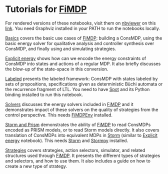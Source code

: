 # Tutorials for [FiMDP]

For rendered versions of these notebooks, visit them on [nbviewer] on this [link](https://nbviewer.jupyter.org/github/FiMDP/FiMDP/tree/master/tut/). You need Graphviz installed in your PATH to run the notebooks locally.

[Basics](Basics.ipynb) covers the basic use cases of [FiMDP]: building a ConsMDP, using the basic energy solver for qualitative analysis and controller synthesis over ConsMDP, and finally using and simulating strategies.

[Explicit energy](ExplicitEnergy.ipynb) shows how can we encode the energy constraints of ConsMDP into states and actions of a regular MDP. It also briefly discusses the blow-up of the state-space in this conversion.

[Labeled](Labeled.ipynb) presents the labeled framework: ConsMDP with states labeled by sets of propositions, specifications given as deterministic Büchi automata or the recurrence fragment of LTL. You need to have [Spot] and its Python binding installed to run this notebook.

[Solvers](Solvers.ipynb) discusses the energy solvers included in [FiMDP] and it demonstrates impact of these solvers on the quality of strategies from the control perspective. This needs [FiMDPEnv] installed.

[Storm and Prism](StormAndPrism.ipynb) demonstrates the ability of [FiMDP] to read ConsMDPs encoded as PRISM models, or to read Storm models directly. It also covers translation of ConsMDPs into equivalent MDPs in [Storm] (similar to [Explicit energy](ExplicitEnergy.ipynb) notebook). This needs [Storm] and [Stormpy] installed.

[Strategies](Strategies.ipynb) covers strategies, action selectors, simulator, and related structures used through [FiMDP]. It presents the different types of strategies and selectors, and how to use them. It also includes a guide on how to create a new type of strategy.

[Graphviz]: https://graphviz.org/
[FiMDP]: https://github.com/FiMDP/FiMDP/
[FiMDPEnv]: https://github.com/FiMDP/FiMDPEnv
[nbviewer]: https://nbviewer.jupyter.org/
[Storm]: https://www.stormchecker.org/index.html
[Stormpy]: https://moves-rwth.github.io/stormpy/
[Spot]: https://spot.lrde.epita.fr/